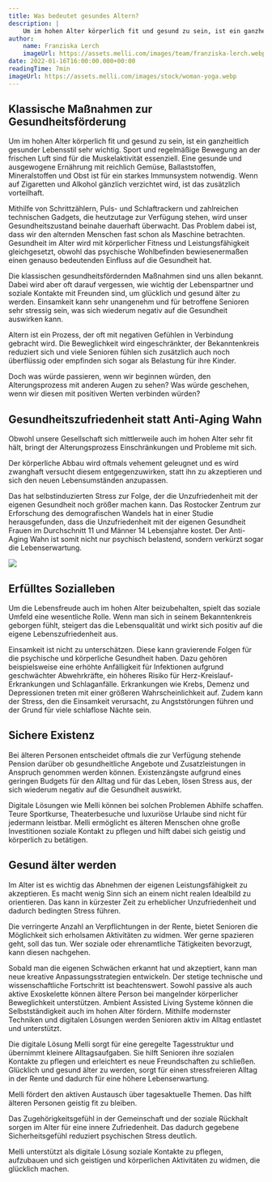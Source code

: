 ```yaml
---
title: Was bedeutet gesundes Altern?
description: |
    Um im hohen Alter körperlich fit und gesund zu sein, ist ein ganzheitlich gesunder Lebensstil sehr wichtig. Sport und regelmäßige Bewegung an der frischen Luft sind für die Muskelaktivität essenziell. Eine gesunde und ausgewogene Ernährung mit reichlich Gemüse, Ballaststoffen, Mineralstoffen und Obst ist für ein starkes Immunsystem notwendig. Wenn auf Zigaretten und Alkohol gänzlich verzichtet wird, ist das zusätzlich vorteilhaft.
author:
    name: Franziska Lerch
    imageUrl: https://assets.melli.com/images/team/franziska-lerch.webp
date: 2022-01-16T16:00:00.000+00:00
readingTime: 7min
imageUrl: https://assets.melli.com/images/stock/woman-yoga.webp
---
```


## Klassische Maßnahmen zur Gesundheitsförderung

Um im hohen Alter körperlich fit und gesund zu sein, ist ein ganzheitlich gesunder Lebensstil sehr wichtig. Sport und regelmäßige Bewegung an der frischen Luft sind für die Muskelaktivität essenziell. Eine gesunde und ausgewogene Ernährung mit reichlich Gemüse, Ballaststoffen, Mineralstoffen und Obst ist für ein starkes Immunsystem notwendig. Wenn auf Zigaretten und Alkohol gänzlich verzichtet wird, ist das zusätzlich vorteilhaft.

Mithilfe von Schrittzählern, Puls- und Schlaftrackern und zahlreichen technischen Gadgets, die heutzutage zur Verfügung stehen, wird unser Gesundheitszustand beinahe dauerhaft überwacht. Das Problem dabei ist, dass wir den alternden Menschen fast schon als Maschine betrachten. Gesundheit im Alter wird mit körperlicher Fitness und Leistungsfähigkeit gleichgesetzt, obwohl das psychische Wohlbefinden bewiesenermaßen einen genauso bedeutenden Einfluss auf die Gesundheit hat.

Die klassischen gesundheitsfördernden Maßnahmen sind uns allen bekannt. Dabei wird aber oft darauf vergessen, wie wichtig der Lebenspartner und soziale Kontakte mit Freunden sind, um glücklich und gesund älter zu werden. Einsamkeit kann sehr unangenehm und für betroffene Senioren sehr stressig sein, was sich wiederum negativ auf die Gesundheit auswirken kann.

Altern ist ein Prozess, der oft mit negativen Gefühlen in Verbindung gebracht wird. Die Beweglichkeit wird eingeschränkter, der Bekanntenkreis reduziert sich und viele Senioren fühlen sich zusätzlich auch noch überflüssig oder empfinden sich sogar als Belastung für ihre Kinder.

Doch was würde passieren, wenn wir beginnen würden, den Alterungsprozess mit anderen Augen zu sehen? Was würde geschehen, wenn wir diesen mit positiven Werten verbinden würden?

## Gesundheitszufriedenheit statt Anti-Aging Wahn

Obwohl unsere Gesellschaft sich mittlerweile auch im hohen Alter sehr fit hält, bringt der Alterungsprozess Einschränkungen und Probleme mit sich.

Der körperliche Abbau wird oftmals vehement geleugnet und es wird zwanghaft versucht diesem entgegenzuwirken, statt ihn zu akzeptieren und sich den neuen Lebensumständen anzupassen.

Das hat selbstinduzierten Stress zur Folge, der die Unzufriedenheit mit der eigenen Gesundheit noch größer machen kann. Das Rostocker Zentrum zur Erforschung des demografischen Wandels hat in einer Studie herausgefunden, dass die Unzufriedenheit mit der eigenen Gesundheit Frauen im Durchschnitt 11 und Männer 14 Lebensjahre kostet. Der Anti-Aging Wahn ist somit nicht nur psychisch belastend, sondern verkürzt sogar die Lebenserwartung.

![](https://assets.melli.com/stock/2.webp)

## Erfülltes Sozialleben

Um die Lebensfreude auch im hohen Alter beizubehalten, spielt das soziale Umfeld eine wesentliche Rolle. Wenn man sich in seinem Bekanntenkreis geborgen fühlt, steigert das die Lebensqualität und wirkt sich positiv auf die eigene Lebenszufriedenheit aus.

Einsamkeit ist nicht zu unterschätzen. Diese kann gravierende Folgen für die psychische und körperliche Gesundheit haben. Dazu gehören beispielsweise eine erhöhte Anfälligkeit für Infektionen aufgrund geschwächter Abwehrkräfte, ein höheres Risiko für Herz-Kreislauf-Erkrankungen und Schlaganfälle. Erkrankungen wie Krebs, Demenz und Depressionen treten mit einer größeren Wahrscheinlichkeit auf. Zudem kann der Stress, den die Einsamkeit verursacht, zu Angststörungen führen und der Grund für viele schlaflose Nächte sein.

## Sichere Existenz

Bei älteren Personen entscheidet oftmals die zur Verfügung stehende Pension darüber ob gesundheitliche Angebote und Zusatzleistungen in Anspruch genommen werden können. Existenzängste aufgrund eines geringen Budgets für den Alltag und für das Leben, lösen Stress aus, der sich wiederum negativ auf die Gesundheit auswirkt.

Digitale Lösungen wie Melli können bei solchen Problemen Abhilfe schaffen. Teure Sportkurse, Theaterbesuche und luxuriöse Urlaube sind nicht für jedermann leistbar. Melli ermöglicht es älteren Menschen ohne große Investitionen soziale Kontakt zu pflegen und hilft dabei sich geistig und körperlich zu betätigen.

## Gesund älter werden

Im Alter ist es wichtig das Abnehmen der eigenen Leistungsfähigkeit zu akzeptieren. Es macht wenig Sinn sich an einem nicht realen Idealbild zu orientieren. Das kann in kürzester Zeit zu erheblicher Unzufriedenheit und dadurch bedingten Stress führen.

Die verringerte Anzahl an Verpflichtungen in der Rente, bietet Senioren die Möglichkeit sich erholsamen Aktivitäten zu widmen. Wer gerne spazieren geht, soll das tun. Wer soziale oder ehrenamtliche Tätigkeiten bevorzugt, kann diesen nachgehen.

Sobald man die eigenen Schwächen erkannt hat und akzeptiert, kann man neue kreative Anpassungsstrategien entwickeln. Der stetige technische und wissenschaftliche Fortschritt ist beachtenswert. Sowohl passive als auch aktive Exoskelette können ältere Person bei mangelnder körperlicher Beweglichkeit unterstützen. Ambient Assisted Living Systeme können die Selbstständigkeit auch im hohen Alter fördern. Mithilfe modernster Techniken und digitalen Lösungen werden Senioren aktiv im Alltag entlastet und unterstützt.

Die digitale Lösung Melli sorgt für eine geregelte Tagesstruktur und übernimmt kleinere Alltagsaufgaben. Sie hilft Senioren ihre sozialen Kontakte zu pflegen und erleichtert es neue Freundschaften zu schließen. Glücklich und gesund älter zu werden, sorgt für einen stressfreieren Alltag in der Rente und dadurch für eine höhere Lebenserwartung.

Melli fördert den aktiven Austausch über tagesaktuelle Themen. Das hilft älteren Personen geistig fit zu bleiben.

Das Zugehörigkeitsgefühl in der Gemeinschaft und der soziale Rückhalt sorgen im Alter für eine innere Zufriedenheit. Das dadurch gegebene Sicherheitsgefühl reduziert psychischen Stress deutlich.  

Melli unterstützt als digitale Lösung soziale Kontakte zu pflegen, aufzubauen und sich geistigen und körperlichen Aktivitäten zu widmen, die glücklich machen.
